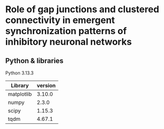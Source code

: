 # Role of gap junctions and clustered connectivity in emergent synchronization patterns of inhibitory neuronal networks

## Python \& libraries
Python 3.13.3

| Library | version | 
|-----------|-------|
| matplotlib | 3.10.0 |
| numpy | 2.3.0 |
| scipy | 1.15.3 |
| tqdm | 4.67.1 |
